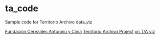# ta_code
Sample code for Territorio Archivo data_viz

[Fundación Cerezales Antonino y Cinia](http://www.fundacioncerezalesantoninoycinia.org)
[Territorio Archivo Project](http://www.territorioarchivo.org)
[on T/A viz](http://www.negot.net/ta/)


